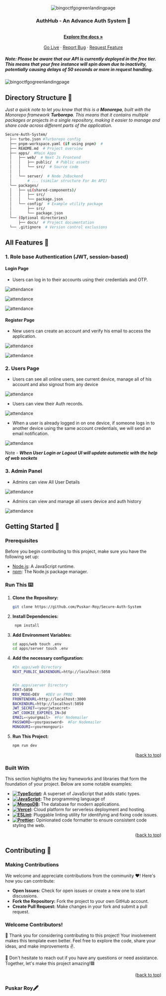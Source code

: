 <a name="readme-top"></a>


<br />
<div align="center">
  
  ![bingoctfgogreenlandingpage](./apps/web/public/authlogo.jpg)
  
<h3 align="center">AuthHub - An Advance Auth System 📝</h3>
  <p align="center">
    <br />
    <a href="https://github.com/Puskar-Roy/Secure-Auth-System"><strong>Explore the docs »</strong></a>
    <br />
    <br />
    <a href="https://myauthhub.vercel.app">Go Live</a>
    ·
    <a href="https://github.com/Puskar-Roy/Secure-Auth-System/issues">Report Bug</a>
    ·
    <a href="https://github.com/Puskar-Roy/Secure-Auth-System/issues">Request Feature</a>
  </p>
</div>

##### Note: *Please be aware that our API is currently deployed in the free tier. This means that your free instance will spin down due to inactivity, potentially causing delays of 50 seconds or more in request handling.*

  ![bingoctfgogreenlandingpage](./docs/assets/Screenshot%202024-05-06%20133903.png)

 ## Directory Structure 🌟 

 *Just a quick note to let you know that this is a __Monorepo__, built with the Monorepo framework __Turborepo__. This means that it contains multiple packages or projects in a single repository, making it easier to manage and share code across different parts of the application.*

```bash
Secure-Auth-System/
  ├── turbo.json #Turborepo config
  ├── pnpm-workspace.yaml (if using pnpm)  # 
  ├── README.md  # Project overview
  ├── apps/  #Main Apps
  │   ├── web/  # Next Js Frontend
  │   │   ├── public/  # Public assets
  │   │   └── src/  # Source code
  │   │       
  │   └── server/  # Node JsBackend 
  │       # ... (similar structure For An API)
  └── packages/  
  │   ├── ui(shared-components)/
  │   │   ├── src/  
  │   │   └── package.json  
  │   └── config/  # Example utility package
  │       ├── src/ 
  │       └── package.json  
  └── (Optional directories)
      ├── docs/  # Project documentation
  └── .gitignore  # Version control exclusions
```



 ## All Features 🌟 

 ### 1. Role base Authentication (JWT, session-based)
 
#### Login Page
 
- Users can log in to their accounts using their credentials and OTP.

 ![attendance](./docs/assets/Screenshot%202024-05-06%20121439.png)

  ![attendance](./docs/assets/Screenshot%202024-05-06%20125211.png)

 ![attendance](./docs/assets/Screenshot%202024-05-06%20124833.png)





 #### Register Page 

  - New users can create an account and verify his email to access the application.

 ![attendance](./docs//assets/Screenshot%202024-05-06%20121510.png)

 ![attendance](./docs//assets/Screenshot%202024-05-06%20125318.png)



### 2. Users Page

 - Users can see all online users, see current device, manage all of his account and also signout from any device


![attendance](./docs//assets/Screenshot%202024-05-06%20124856.png)

- Users can view their Auth records.

![attendance](./docs//assets/Screenshot%202024-05-06%20124928.png)

- When a user is already logged in on one device, if someone logs in to another device using the same account credentials, we will send an email notification.

![attendance](./docs//assets/Screenshot%202024-05-06%20125247.png)

Note -  *__When User Login or Logout UI will update autometic with the help of web sockets__*



  ### 3. Admin Panel

  
  - Admins can view All User Details

  ![attendance](./docs/assets/Screenshot%202024-05-06%20132822.png)

  
  - Admins can view and manage all users device and auth history
    
  ![attendance](./docs//assets/Screenshot%202024-05-06%20133106.png)
  

  

## Getting Started 🚀


### Prerequisites
Before you begin contributing to this project, make sure you have the following set up:

- [Node.js](https://nodejs.org/): A JavaScript runtime.
- [npm](https://www.npmjs.com/): The Node.js package manager.

### Run This ⌨️

1. **Clone the Repository:**
   ```bash
   git clone https://github.com/Puskar-Roy/Secure-Auth-System
   ```
2. **Install Dependencies:**
   ```bash
    npm install
   ```
3. **Add Environment Variables:**
   ```bash
   cd apps/web touch .env
   cd apps/server touch .env
   ```
4. **Add the necessary configuration:**
   
   ```bash
   #In apps/web Directory 
   NEXT_PUBLIC_BACKENDURL=http://localhost:5050


   #In apps/server Directory 
   PORT=5050
   DEV_MODE=DEV   #DEV or PROD
   FRONTENDURL=http://localhost:3000
   BACKENDURL=http://localhost:5050
   JWT_SECRET=<yourjwtsecret>
   JWT_COOKIE_EXPIRES_IN=3d
   EMAIL=<yourgmail>  #For Nodemailer
   PASSWORD=<yourpassword>  #For Nodemailer
   MONGOURI=<yourmongouri>
   ```
5. **Run This Project:**
   ```bash
   npm run dev
   ```

   <p align="right">(<a href="#readme-top">back to top</a>)</p>






### Built With

This section highlights the key frameworks and libraries that form the foundation of your project. Below are some notable examples:


- **[![TypeScript](https://shields.io/badge/TypeScript-3178C6?logo=TypeScript&logoColor=FFF&style=flat-square)](https://www.typescriptlang.org/):** A superset of JavaScript that adds static types.
- **[![JavaScript](https://img.shields.io/badge/JavaScript-323330?style=for-the-badge&logo=javascript&logoColor=F7DF1E)](https://developer.mozilla.org/en-US/docs/Web/JavaScript):** The programming language of 
- **[![MongoDB](https://img.shields.io/badge/MongoDB-4EA94B?style=for-the-badge&logo=mongodb&logoColor=white)](https://www.mongodb.com/):** The database for modern applications.
- **[![Vercel](https://img.shields.io/badge/Vercel-000000?style=for-the-badge&logo=vercel&logoColor=white)](https://vercel.com/):** Cloud platform for serverless deployment and hosting.
- **[![ESLint](https://img.shields.io/badge/ESLint-4B32C3?style=for-the-badge&logo=eslint&logoColor=white)](https://eslint.org/):** Pluggable linting utility for identifying and fixing code issues.
- **[![Prettier](https://img.shields.io/badge/Prettier-F7B93E?style=for-the-badge&logo=prettier&logoColor=white)](https://prettier.io/):** Opinionated code formatter to ensure consistent code styling the web.



<p align="right">(<a href="#readme-top">back to top</a>)</p>


   
## Contributing 🌟   
### Making Contributions

We welcome and appreciate contributions from the community ❤️! Here's how you can contribute:

- **Open Issues:** Check for open issues or create a new one to start discussions.
- **Fork the Repository:** Fork the project to your own GitHub account.
- **Create Pull Request:** Make changes in your fork and submit a pull request.

### Welcome Contributors!

🚀 Thank you for considering contributing to this project! Your involvement makes this template even better. Feel free to explore the code, share your ideas, and make improvements ✌️.

🌟 Don't hesitate to reach out if you have any questions or need assistance. Together, let's make this project amazing!🟩

<p align="right">(<a href="#readme-top">back to top</a>)</p>


### Puskar Roy🖋️






